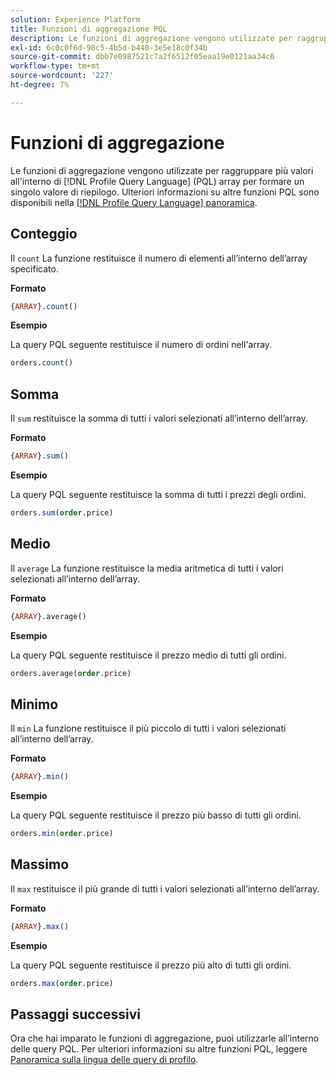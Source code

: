 ```yaml
---
solution: Experience Platform
title: Funzioni di aggregazione PQL
description: Le funzioni di aggregazione vengono utilizzate per raggruppare più valori all’interno degli array PQL (Profile Query Language) in modo da formare un singolo valore di riepilogo.
exl-id: 6c0c0f6d-98c5-4b5d-b440-3e5e18c0f34b
source-git-commit: dbb7e0987521c7a2f6512f05eaa19e0121aa34c6
workflow-type: tm+mt
source-wordcount: '227'
ht-degree: 7%

---
```


# Funzioni di aggregazione

Le funzioni di aggregazione vengono utilizzate per raggruppare più valori all&#39;interno di [!DNL Profile Query Language] (PQL) array per formare un singolo valore di riepilogo. Ulteriori informazioni su altre funzioni PQL sono disponibili nella [[!DNL Profile Query Language] panoramica](./overview.md).

## Conteggio

Il `count` La funzione restituisce il numero di elementi all’interno dell’array specificato.

**Formato**

```sql
{ARRAY}.count()
```

**Esempio**

La query PQL seguente restituisce il numero di ordini nell&#39;array.

```sql
orders.count()
```

## Somma

Il `sum` restituisce la somma di tutti i valori selezionati all’interno dell’array.

**Formato**

```sql
{ARRAY}.sum()
```

**Esempio**

La query PQL seguente restituisce la somma di tutti i prezzi degli ordini.

```sql
orders.sum(order.price)
```

## Medio

Il `average` La funzione restituisce la media aritmetica di tutti i valori selezionati all’interno dell’array.

**Formato**

```sql
{ARRAY}.average()
```

**Esempio**

La query PQL seguente restituisce il prezzo medio di tutti gli ordini.

```sql
orders.average(order.price)
```

## Minimo

Il `min` La funzione restituisce il più piccolo di tutti i valori selezionati all’interno dell’array.

**Formato**

```sql
{ARRAY}.min()
```

**Esempio**

La query PQL seguente restituisce il prezzo più basso di tutti gli ordini.

```sql
orders.min(order.price)
```

## Massimo

Il `max` restituisce il più grande di tutti i valori selezionati all’interno dell’array.

**Formato**

```sql
{ARRAY}.max()
```

**Esempio**

La query PQL seguente restituisce il prezzo più alto di tutti gli ordini.

```sql
orders.max(order.price)
```

## Passaggi successivi

Ora che hai imparato le funzioni di aggregazione, puoi utilizzarle all’interno delle query PQL. Per ulteriori informazioni su altre funzioni PQL, leggere [Panoramica sulla lingua delle query di profilo](./overview.md).
